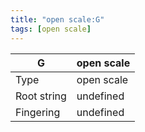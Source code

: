 ```yaml
---
title: "open scale:G"
tags: [open scale]
---
```


|G|open scale|
|---|---|
|Type|open scale|
|Root string|undefined|
|Fingering|undefined|

